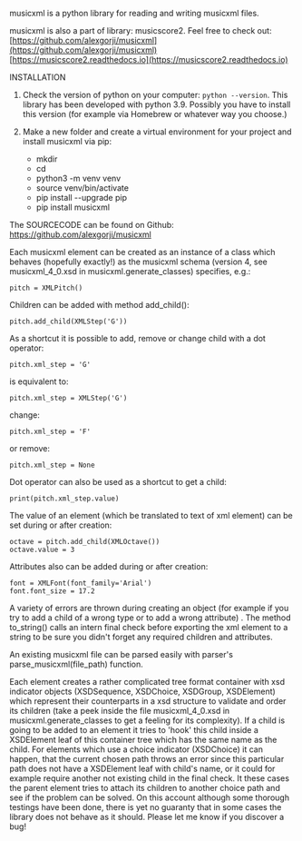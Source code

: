 musicxml is a python library for reading and writing musicxml files.

musicxml is also a part of library: musicscore2. Feel free to check out:
[https://github.com/alexgorji/musicxml](https://github.com/alexgorji/musicxml)
[https://musicscore2.readthedocs.io](https://musicscore2.readthedocs.io)

INSTALLATION

1. Check the version of python on your computer: `python --version`. This library has been developed with python 3.9. Possibly you have to
   install this version (for example via Homebrew or whatever way you choose.)

2. Make a new folder and create a virtual environment for your project and install musicxml via pip:
    * mkdir <project>
    * cd <project>
    * python3 -m venv venv
    * source venv/bin/activate
    * pip install --upgrade pip
    * pip install musicxml

The SOURCECODE can be found on Github: https://github.com/alexgorji/musicxml

Each musicxml element can be created as an instance of a class which behaves (hopefully exactly!) as the musicxml schema
(version 4, see musicxml_4_0.xsd in musicxml.generate_classes) specifies, e.g.:

```
pitch = XMLPitch()
```

Children can be added with method add_child(<xmlelement>):

```
pitch.add_child(XMLStep('G'))
```

As a shortcut it is possible to add, remove or change child with a dot operator:

```
pitch.xml_step = 'G'
```

is equivalent to:

```
pitch.xml_step = XMLStep('G')
```

change:

```
pitch.xml_step = 'F'
```

or remove:

```
pitch.xml_step = None
```

Dot operator can also be used as a shortcut to get a child:

```
print(pitch.xml_step.value)
```

The value of an element (which be translated to text of xml element) can be set during or after creation:

```
octave = pitch.add_child(XMLOctave())
octave.value = 3
```

Attributes also can be added during or after creation:

```
font = XMLFont(font_family='Arial')
font.font_size = 17.2
```

A variety of errors are thrown during creating an object (for example if you try to add a child of a wrong type or to add a wrong attribute)
. The method to_string() calls an intern final check before exporting the xml element to a string to be sure you didn't forget any required
children and attributes.

An existing musicxml file can be parsed easily with parser's parse_musicxml(file_path) function.

Each element creates a rather complicated tree format container with xsd indicator objects (XSDSequence, XSDChoice, XSDGroup, XSDElement)
which represent their counterparts in a xsd structure to validate and order its children (take a peek inside the file musicxml_4_0.xsd in
musicxml.generate_classes to get a feeling for its complexity). If a child is going to be added to an element it tries to 'hook' this child
inside a XSDElement leaf of this container tree which has the same name as the child. For elements which use a choice indicator (XSDChoice)
it can happen, that the current chosen path throws an error since this particular path does not have a XSDElement leaf with child's name, or
it could for example require another not existing child in the final check. It these cases the parent element tries to attach its children
to another choice path and see if the problem can be solved. On this account although some thorough testings have been done, there is yet no
guaranty that in some cases the library does not behave as it should. Please let me know if you discover a bug!
